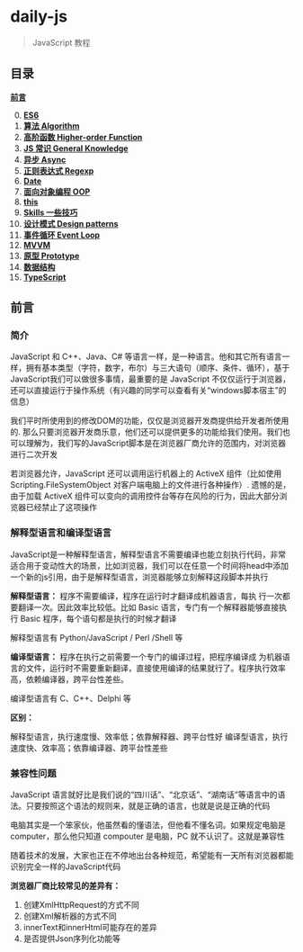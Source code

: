 # daily-js

> JavaScript 教程

## 目录

**[前言](#前言)**

0. **[ES6](https://github.com/stephentian/daily-js/tree/master/00-ES6)**
1. **[算法 Algorithm](https://github.com/stephentian/daily-js/tree/master/01-Algorithm)**
2. **[高阶函数 Higher-order Function](https://github.com/stephentian/daily-js/tree/master/02-Higher-order%20Function)**
3. **[JS 常识 General Knowledge](https://github.com/stephentian/daily-js/tree/master/03-General%20Knowledge)**
4. **[异步 Async](https://github.com/stephentian/daily-js/tree/master/04-Async)**
5. **[正则表达式 Regexp](https://github.com/stephentian/daily-js/tree/master/05-Regexp)**
6. **[Date](https://github.com/stephentian/daily-js/tree/master/06-Date)**
7. **[面向对象编程 OOP](https://github.com/stephentian/daily-js/tree/master/07-OOP)**
8. **[this](https://github.com/stephentian/daily-js/tree/master/08-This)**
9. **[Skills 一些技巧](https://github.com/stephentian/daily-js/tree/master/09-Skills)**
10. **[设计模式 Design patterns](https://github.com/stephentian/daily-js/tree/master/10-Design-patterns)**
11. **[事件循环 Event Loop](https://github.com/stephentian/daily-js/tree/master/11-Event%20Loop)**
12. **[MVVM](https://github.com/stephentian/daily-js/tree/master/12-MVVM)**
13. **[原型 Prototype](https://github.com/stephentian/daily-js/tree/master/13-Prototype)**
14. **[数据结构](https://github.com/stephentian/daily-js/tree/master/14-DataStructure)**
15. **[TypeScript](https://github.com/stephentian/daily-js/tree/master/15-TypeScript)**

## 前言

### 简介

JavaScript 和 C++、Java、C# 等语言一样，是一种语言。他和其它所有语言一样，拥有基本类型（字符，数字，布尔）与三大语句（顺序、条件、循环），基于JavaScript我们可以做很多事情，最重要的是 JavaScript 不仅仅运行于浏览器，还可以直接运行于操作系统（有兴趣的同学可以查看有关“windows脚本宿主”的信息）

我们平时所使用到的修改DOM的功能，仅仅是浏览器开发商提供给开发者所使用的. 那么只要浏览器开发商乐意，他们还可以提供更多的功能给我们使用。我们也可以理解为，我们写的JavaScript脚本是在浏览器厂商允许的范围内，对浏览器进行二次开发

若浏览器允许，JavaScript 还可以调用运行机器上的 ActiveX 组件（比如使用 Scripting.FileSystemObject 对客户端电脑上的文件进行各种操作）. 遗憾的是，由于加载 ActiveX 组件可以变向的调用控件台等存在风险的行为，因此大部分浏览器已经禁止了这项操作

### 解释型语言和编译型语言

JavaScript是一种解释型语言，解释型语言不需要编译也能立刻执行代码，非常适合用于变动性大的场景，比如浏览器，我们可以在任意一个时间将head中添加一个新的js引用，由于是解释型语言，浏览器能够立刻解释这段脚本并执行

**解释型语言：**
程序不需要编译，程序在运行时才翻译成机器语言，每执 行一次都要翻译一次。因此效率比较低。比如 Basic 语言，专门有一个解释器能够直接执行 Basic 程序，每个语句都是执行的时候才翻译

解释型语言有 Python/JavaScript / Perl /Shell 等

**编译型语言：**
程序在执行之前需要一个专门的编译过程，把程序编译成 为机器语言的文件，运行时不需要重新翻译，直接使用编译的结果就行了。程序执行效率高，依赖编译器，跨平台性差些。

编译型语言有 C、C++、Delphi 等

**区别：**

解释型语言，执行速度慢、效率低；依靠解释器、跨平台性好
编译型语言，执行速度快、效率高；依靠编译器、跨平台性差些

### 兼容性问题

JavaScript 语言就好比是我们说的“四川话”、“北京话”、“湖南话”等语言中的语法。只要按照这个语法的规则来，就是正确的语言，也就是说是正确的代码

电脑其实是一个笨家伙，他虽然看的懂语法，但他看不懂名词。如果规定电脑是 computer，那么他只知道 compouter 是电脑，PC 就不认识了。这就是兼容性

随着技术的发展，大家也正在不停地出台各种规范，希望能有一天所有浏览器都能识别完全一样的JavaScript代码

**浏览器厂商比较常见的差异有：**

1. 创建XmlHttpRequest的方式不同
2. 创建Xml解析器的方式不同
3. innerText和innerHtml可能存在的差异
4. 是否提供Json序列化功能等
